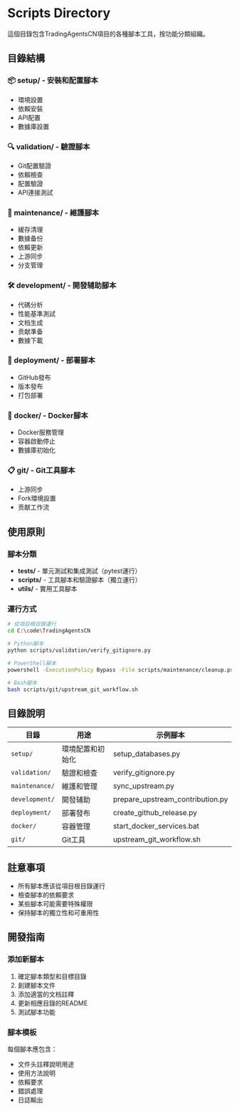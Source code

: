# Scripts Directory

這個目錄包含TradingAgentsCN項目的各種腳本工具，按功能分類組織。

## 目錄結構

### 📦 setup/ - 安裝和配置腳本
- 環境設置
- 依賴安裝  
- API配置
- 數據庫設置

### 🔍 validation/ - 驗證腳本
- Git配置驗證
- 依賴檢查
- 配置驗證
- API連接測試

### 🔧 maintenance/ - 維護腳本
- 緩存清理
- 數據备份
- 依賴更新
- 上游同步
- 分支管理

### 🛠️ development/ - 開發辅助腳本
- 代碼分析
- 性能基準測試
- 文档生成
- 贡献準备
- 數據下載

### 🚀 deployment/ - 部署腳本
- GitHub發布
- 版本發布
- 打包部署

### 🐳 docker/ - Docker腳本
- Docker服務管理
- 容器啟動停止
- 數據庫初始化

### 📋 git/ - Git工具腳本
- 上游同步
- Fork環境設置
- 贡献工作流

## 使用原則

### 腳本分類
- **tests/** - 單元測試和集成測試（pytest運行）
- **scripts/** - 工具腳本和驗證腳本（獨立運行）
- **utils/** - 實用工具腳本

### 運行方式
```bash
# 從項目根目錄運行
cd C:\code\TradingAgentsCN

# Python腳本
python scripts/validation/verify_gitignore.py

# PowerShell腳本  
powershell -ExecutionPolicy Bypass -File scripts/maintenance/cleanup.ps1

# Bash腳本
bash scripts/git/upstream_git_workflow.sh
```

## 目錄說明

| 目錄 | 用途 | 示例腳本 |
|------|------|----------|
| `setup/` | 環境配置和初始化 | setup_databases.py |
| `validation/` | 驗證和檢查 | verify_gitignore.py |
| `maintenance/` | 維護和管理 | sync_upstream.py |
| `development/` | 開發辅助 | prepare_upstream_contribution.py |
| `deployment/` | 部署發布 | create_github_release.py |
| `docker/` | 容器管理 | start_docker_services.bat |
| `git/` | Git工具 | upstream_git_workflow.sh |

## 註意事項

- 所有腳本應该從項目根目錄運行
- 檢查腳本的依賴要求
- 某些腳本可能需要特殊權限
- 保持腳本的獨立性和可重用性

## 開發指南

### 添加新腳本
1. 確定腳本類型和目標目錄
2. 創建腳本文件
3. 添加適當的文档註釋
4. 更新相應目錄的README
5. 測試腳本功能

### 腳本模板
每個腳本應包含：
- 文件头註釋說明用途
- 使用方法說明
- 依賴要求
- 錯誤處理
- 日誌輸出

